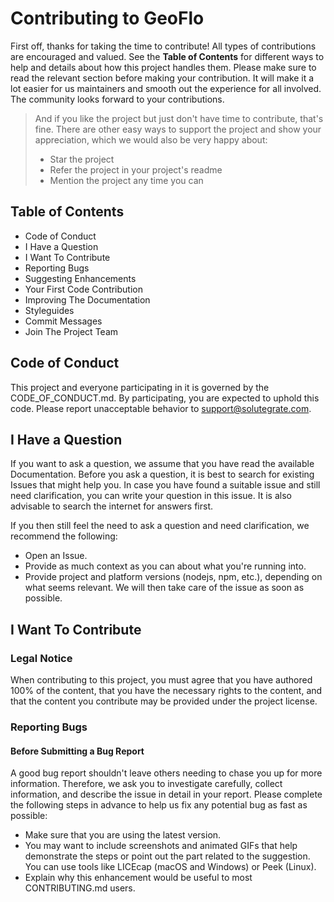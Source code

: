 # Contributing to GeoFlo

First off, thanks for taking the time to contribute! All types of contributions are encouraged and valued. See the **Table of Contents** for different ways to help and details about how this project handles them. Please make sure to read the relevant section before making your contribution. It will make it a lot easier for us maintainers and smooth out the experience for all involved. The community looks forward to your contributions.

> And if you like the project but just don't have time to contribute, that's fine. There are other easy ways to support the project and show your appreciation, which we would also be very happy about:
> - Star the project
> - Refer the project in your project's readme
> - Mention the project any time you can

## Table of Contents
- Code of Conduct
- I Have a Question
- I Want To Contribute
- Reporting Bugs
- Suggesting Enhancements
- Your First Code Contribution
- Improving The Documentation
- Styleguides
- Commit Messages
- Join The Project Team

## Code of Conduct
This project and everyone participating in it is governed by the CODE_OF_CONDUCT.md. By participating, you are expected to uphold this code. Please report unacceptable behavior to <support@solutegrate.com>.

## I Have a Question
If you want to ask a question, we assume that you have read the available Documentation. Before you ask a question, it is best to search for existing Issues that might help you. In case you have found a suitable issue and still need clarification, you can write your question in this issue. It is also advisable to search the internet for answers first.

If you then still feel the need to ask a question and need clarification, we recommend the following:
- Open an Issue.
- Provide as much context as you can about what you're running into.
- Provide project and platform versions (nodejs, npm, etc.), depending on what seems relevant. We will then take care of the issue as soon as possible.

## I Want To Contribute
### Legal Notice
When contributing to this project, you must agree that you have authored 100% of the content, that you have the necessary rights to the content, and that the content you contribute may be provided under the project license.

### Reporting Bugs
#### Before Submitting a Bug Report
A good bug report shouldn't leave others needing to chase you up for more information. Therefore, we ask you to investigate carefully, collect information, and describe the issue in detail in your report. Please complete the following steps in advance to help us fix any potential bug as fast as possible:
- Make sure that you are using the latest version.
- You may want to include screenshots and animated GIFs that help demonstrate the steps or point out the part related to the suggestion. You can use tools like LICEcap (macOS and Windows) or Peek (Linux).
- Explain why this enhancement would be useful to most CONTRIBUTING.md users.
